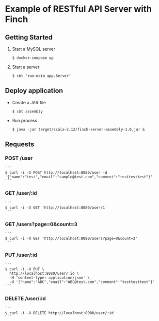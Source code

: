 # Example of RESTful API Server with Finch
## Getting Started

1. Start a MySQL server  
    ```
    $ docker-compose up
    
    ```

2. Start a server

    ``` 
    $ sbt 'run-main app.Server'
    ```
    
## Deploy application
* Create a JAR file

    ```
    $ sbt assembly
    
    ```

* Run process
    
    ```
    $ java -jar target/scala-2.12/finch-server-assembly-1.0.jar &
    ```    

## Requests     

### POST /user
    
    ```
    $ curl -i -X POST http://localhost:8080/user -d '{"name":"test","email":"sample@test.com","comment":"testtesttest"}'
    ```

### GET /user/:id
    
    ```
    $ curl -i -X GET 'http://localhost:8080/user/1'
    ```

### GET /users?page=0&count=3
    
    ```
    $ curl -i -X GET 'http://localhost:8080/users?page=0&count=3'
    ```

### PUT /user/:id

    ```
    $ curl -i -X PUT \
      http://localhost:8080/user/:id \
      -H 'content-type: application/json' \
      -d '{"name":"ABC","email":"ABC@test.com","comment":"testtesttest"}'
    ```

### DELETE /user/:id

    ```
    $ curl -i -X DELETE http://localhost:8080/user/:id
    ```